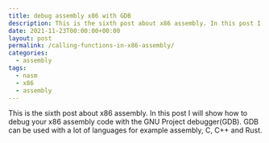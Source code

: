 ```yaml
---
title: debug assembly x86 with GDB
description: This is the sixth post about x86 assembly. In this post I will show how to debug you x86 assembly code with the GNU Project debugger(GDB)
date: 2021-11-23T00:00:00+00:00
layout: post
permalink: /calling-functions-in-x86-assembly/
categories:
  - assembly
tags:
  - nasm
  - x86
  - assembly
---
```


This is the sixth post about x86 assembly. In this post I will show how to debug your x86 assembly code with the GNU Project debugger(GDB). GDB can be used with a lot of languages for example assembly, C, C++ and Rust.
